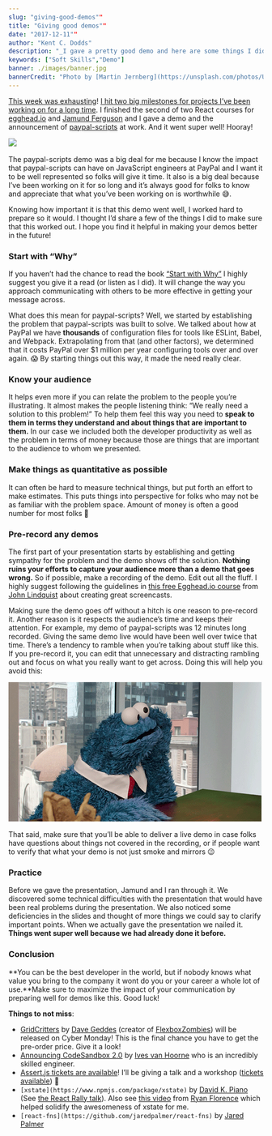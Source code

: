 ```yaml
---
slug: "giving-good-demos""
title: "Giving good demos""
date: "2017-12-11""
author: "Kent C. Dodds"
description: "_I gave a pretty good demo and here are some things I did that might help you give good demos too._"
keywords: ["Soft Skills","Demo"]
banner: ./images/banner.jpg
bannerCredit: "Photo by [Martin Jernberg](https://unsplash.com/photos/UdURxHDhrgY?utm_source=unsplash&utm_medium=referral&utm_content=creditCopyText) on [Unsplash](https://unsplash.com/?utm_source=unsplash&utm_medium=referral&utm_content=creditCopyText)"
---
```


[This week was exhausting](https://twitter.com/kentcdodds/status/931716752047665153)!
[I hit two big milestones for projects I’ve been working on for a long time](https://twitter.com/kentcdodds/status/931247165342707712).
I finished the second of two React courses for [egghead.io](http://egghead.io/)
and [Jamund Ferguson](https://twitter.com/xjamundx) and I gave a demo and the
announcement of
[paypal-scripts](https://blog.kentcdodds.com/automation-without-config-412ab5e47229)
at work. And it went super well! Hooray!

![](./images/0.gif)

The paypal-scripts demo was a big deal for me because I know the impact that
paypal-scripts can have on JavaScript engineers at PayPal and I want it to be
well represented so folks will give it time. It also is a big deal because I’ve
been working on it for so long and it’s always good for folks to know and
appreciate that what you’ve been working on is worthwhile 😅.

Knowing how important it is that this demo went well, I worked hard to prepare
so it would. I thought I’d share a few of the things I did to make sure that
this worked out. I hope you find it helpful in making your demos better in the
future!

### Start with “Why”

If you haven’t had the chance to read the book
[“Start with Why”](https://startwithwhy.com/shop/books/start-with-why) I highly
suggest you give it a read (or listen as I did). It will change the way you
approach communicating with others to be more effective in getting your message
across.

What does this mean for paypal-scripts? Well, we started by establishing the
problem that paypal-scripts was built to solve. We talked about how at PayPal we
have **thousands** of configuration files for tools like ESLint, Babel, and
Webpack. Extrapolating from that (and other factors), we determined that it
costs PayPal over \$1 million per year configuring tools over and over again. 😱
By starting things out this way, it made the need really clear.

### Know your audience

It helps even more if you can relate the problem to the people you’re
illustrating. It almost makes the people listening think: “We really need a
solution to this problem!” To help them feel this way you need to **speak to
them in terms they understand and about things that are important to them.** In
our case we included both the developer productivity as well as the problem in
terms of money because those are things that are important to the audience to
whom we presented.

### Make things as quantitative as possible

It can often be hard to measure technical things, but put forth an effort to
make estimates. This puts things into perspective for folks who may not be as
familiar with the problem space. Amount of money is often a good number for most
folks 🤑

### Pre-record any demos

The first part of your presentation starts by establishing and getting sympathy
for the problem and the demo shows off the solution. **Nothing ruins your
efforts to capture your audience more than a demo that goes wrong.** So if
possible, make a recording of the demo. Edit out all the fluff. I highly suggest
following the guidelines in
[this free Egghead.io course](https://egghead.io/courses/record-badass-screencasts-for-egghead-io)
from [John Lindquist](https://twitter.com/johnlindquist) about creating great
screencasts.

Making sure the demo goes off without a hitch is one reason to pre-record it.
Another reason is it respects the audience’s time and keeps their attention. For
example, my demo of paypal-scripts was 12 minutes long recorded. Giving the same
demo live would have been well over twice that time. There’s a tendency to
ramble when you’re talking about stuff like this. If you pre-record it, you can
edit that unnecessary and distracting rambling out and focus on what you really
want to get across. Doing this will help you avoid this:

![](./images/1.gif)

That said, make sure that you’ll be able to deliver a live demo in case folks
have questions about things not covered in the recording, or if people want to
verify that what your demo is not just smoke and mirrors 😉

### Practice

Before we gave the presentation, Jamund and I ran through it. We discovered some
technical difficulties with the presentation that would have been real problems
during the presentation. We also noticed some deficiencies in the slides and
thought of more things we could say to clarify important points. When we
actually gave the presentation we nailed it. **Things went super well because we
had already done it before.**

### Conclusion

**You can be the best developer in the world, but if nobody knows what value you
bring to the company it wont do you or your career a whole lot of use.**Make
sure to maximize the impact of your communication by preparing well for demos
like this. Good luck!

**Things to not miss**:

- [GridCritters](https://gridcritters.com/) by
  [Dave Geddes](https://twitter.com/geddski) (creator of
  [FlexboxZombies](https://flexboxzombies.com/)) will be released on Cyber
  Monday! This is the final chance you have to get the pre-order price. Give it
  a look!
- [Announcing CodeSandbox 2.0](https://medium.com/@compuives/announcing-codesandbox-2-0-938cff3a0fcb)
  by [Ives van Hoorne](https://twitter.com/CompuIves) who is an incredibly
  skilled engineer.
- [Assert.js tickets are available](https://www.assertjs.com/)! I’ll be giving a
  talk and a workshop ([tickets available](https://www.assertjs.com/training/))
  🎉
- `[xstate](https://www.npmjs.com/package/xstate)` by
  [David K. Piano](https://twitter.com/DavidKPiano) (See
  [the React Rally talk](https://www.youtube.com/watch?v=VU1NKX6Qkxc)). Also see
  [this video](https://youtu.be/MkdV2-U16tc) from
  [Ryan Florence](https://twitter.com/ryanflorence) which helped solidify the
  awesomeness of xstate for me.
- `[react-fns](https://github.com/jaredpalmer/react-fns)` by
  [Jared Palmer](https://twitter.com/jaredpalmer)
